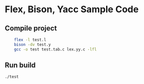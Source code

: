 # Flex, Bison, Yacc Sample Code

## Compile project

```bash
	flex -l test.l
	bison -dv test.y 
	gcc -o test test.tab.c lex.yy.c -lfl
```


## Run build 

```bash
./test
```

